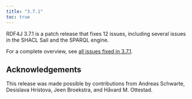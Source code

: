 ```yaml
---
title: "3.7.1"
toc: true
---
```

RDF4J 3.7.1 is a patch release that fixes 12 issues, including several issues in the SHACL Sail and the SPARQL engine.

For a complete overview, see [all issues fixed in 3.7.1](https://github.com/eclipse/rdf4j/milestone/70?closed=1).

## Acknowledgements

This release was made possible by contributions from Andreas Schwarte, Desislava Hristova, Jeen Broekstra, and Håvard M. Ottestad.
